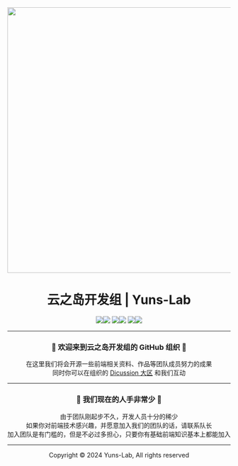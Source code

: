 <div align="center">

<img src="https://github.com/user-attachments/assets/9ddf1a56-40ac-48d8-aa3b-52730a034278" width="600">

# 云之岛开发组 | Yuns-Lab

[![](https://img.shields.io/badge/B站官方账户-555555?style=for-the-badge)![](https://img.shields.io/badge/云之岛开发组-00A1D6?style=for-the-badge)](https://space.bilibili.com/3546632664648343) [![](https://img.shields.io/badge/创始人B站直播间-555555?style=for-the-badge)![](https://img.shields.io/badge/27726467-FF6699?style=for-the-badge)](https://live.bilibili.com/27726467) [![](https://img.shields.io/badge/KOOK%20语音域-555555?style=for-the-badge)![](https://img.shields.io/badge/90319152-6CBF00?style=for-the-badge)](https://kook.vip/WgIBJy)

---

### 🎉 欢迎来到云之岛开发组的 GitHub 组织 🎉
在这里我们将会开源一些前端相关资料、作品等团队成员努力的成果 \
同时你可以在组织的 [Dicussion 大区](https://github.com/orgs/Yuns-Lab/discussions) 和我们互动

---

### 🙍 我们现在的人手非常少 🙍
由于团队刚起步不久，开发人员十分的稀少 \
如果你对前端技术感兴趣，并愿意加入我们的团队的话，请联系队长 \
加入团队是有门槛的，但是不必过多担心，只要你有基础前端知识基本上都能加入

---

Copyright © 2024 Yuns-Lab, All rights reserved

</div>
